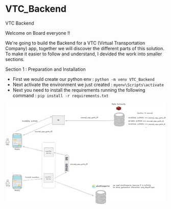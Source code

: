 # VTC_Backend

VTC Backend

Welcome on Board everyone !!

We're going to build the Backend for a VTC (Virtual Transportation Company) app, together we will discover the different parts of this solution. To make it easier to follow and understand, I devided the work into smaller sections.

Section 1 : Preparation and Installation

- First we would create our python env : `python -m venv VTC_Backend`
- Next activate the environment we just created : `myenv\Scripts\activate`
- Next you need to install the requirements running the following command : `pip install -r requirements.txt`

![1695333061651](image/README/1695333061651.png)
